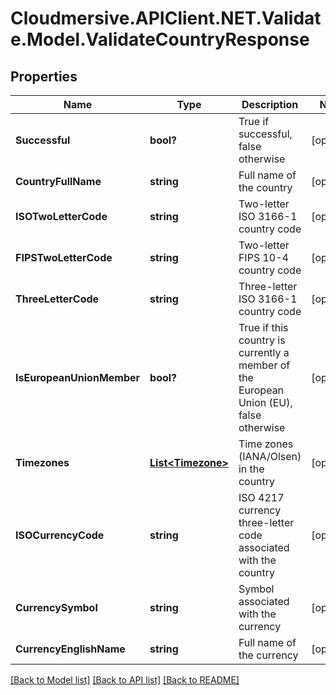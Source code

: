 # Cloudmersive.APIClient.NET.Validate.Model.ValidateCountryResponse
## Properties

Name | Type | Description | Notes
------------ | ------------- | ------------- | -------------
**Successful** | **bool?** | True if successful, false otherwise | [optional] 
**CountryFullName** | **string** | Full name of the country | [optional] 
**ISOTwoLetterCode** | **string** | Two-letter ISO 3166-1 country code | [optional] 
**FIPSTwoLetterCode** | **string** | Two-letter FIPS 10-4 country code | [optional] 
**ThreeLetterCode** | **string** | Three-letter ISO 3166-1 country code | [optional] 
**IsEuropeanUnionMember** | **bool?** | True if this country is currently a member of the European Union (EU), false otherwise | [optional] 
**Timezones** | [**List&lt;Timezone&gt;**](Timezone.md) | Time zones (IANA/Olsen) in the country | [optional] 
**ISOCurrencyCode** | **string** | ISO 4217 currency three-letter code associated with the country | [optional] 
**CurrencySymbol** | **string** | Symbol associated with the currency | [optional] 
**CurrencyEnglishName** | **string** | Full name of the currency | [optional] 

[[Back to Model list]](../README.md#documentation-for-models) [[Back to API list]](../README.md#documentation-for-api-endpoints) [[Back to README]](../README.md)

